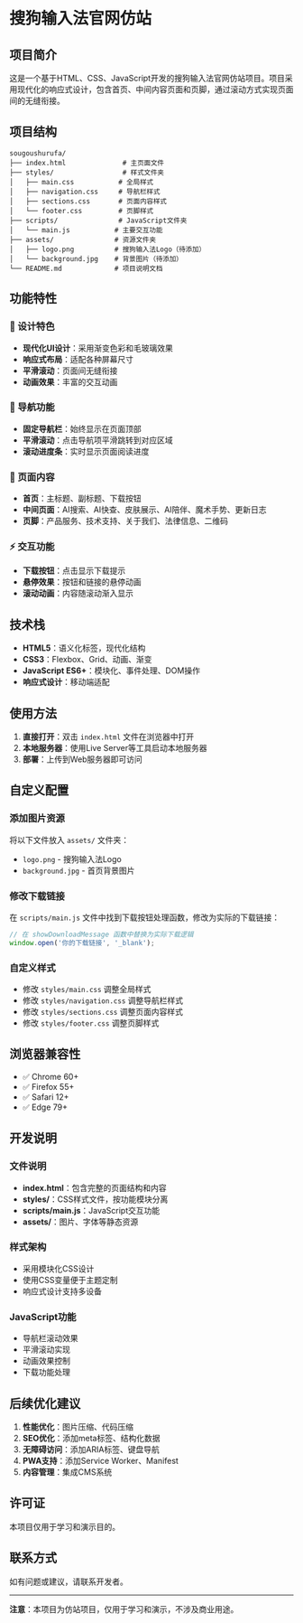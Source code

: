 # 搜狗输入法官网仿站

## 项目简介

这是一个基于HTML、CSS、JavaScript开发的搜狗输入法官网仿站项目。项目采用现代化的响应式设计，包含首页、中间内容页面和页脚，通过滚动方式实现页面间的无缝衔接。

## 项目结构

```
sougoushurufa/
├── index.html              # 主页面文件
├── styles/                 # 样式文件夹
│   ├── main.css           # 全局样式
│   ├── navigation.css     # 导航栏样式
│   ├── sections.css       # 页面内容样式
│   └── footer.css         # 页脚样式
├── scripts/               # JavaScript文件夹
│   └── main.js           # 主要交互功能
├── assets/               # 资源文件夹
│   ├── logo.png          # 搜狗输入法Logo（待添加）
│   └── background.jpg    # 背景图片（待添加）
└── README.md             # 项目说明文档
```

## 功能特性

### 🎨 设计特色
- **现代化UI设计**：采用渐变色彩和毛玻璃效果
- **响应式布局**：适配各种屏幕尺寸
- **平滑滚动**：页面间无缝衔接
- **动画效果**：丰富的交互动画

### 🧭 导航功能
- **固定导航栏**：始终显示在页面顶部
- **平滑滚动**：点击导航项平滑跳转到对应区域
- **滚动进度条**：实时显示页面阅读进度

### 📱 页面内容
- **首页**：主标题、副标题、下载按钮
- **中间页面**：AI搜索、AI快查、皮肤展示、AI陪伴、魔术手势、更新日志
- **页脚**：产品服务、技术支持、关于我们、法律信息、二维码

### ⚡ 交互功能
- **下载按钮**：点击显示下载提示
- **悬停效果**：按钮和链接的悬停动画
- **滚动动画**：内容随滚动渐入显示

## 技术栈

- **HTML5**：语义化标签，现代化结构
- **CSS3**：Flexbox、Grid、动画、渐变
- **JavaScript ES6+**：模块化、事件处理、DOM操作
- **响应式设计**：移动端适配

## 使用方法

1. **直接打开**：双击 `index.html` 文件在浏览器中打开
2. **本地服务器**：使用Live Server等工具启动本地服务器
3. **部署**：上传到Web服务器即可访问

## 自定义配置

### 添加图片资源
将以下文件放入 `assets/` 文件夹：
- `logo.png` - 搜狗输入法Logo
- `background.jpg` - 首页背景图片

### 修改下载链接
在 `scripts/main.js` 文件中找到下载按钮处理函数，修改为实际的下载链接：

```javascript
// 在 showDownloadMessage 函数中替换为实际下载逻辑
window.open('你的下载链接', '_blank');
```

### 自定义样式
- 修改 `styles/main.css` 调整全局样式
- 修改 `styles/navigation.css` 调整导航栏样式
- 修改 `styles/sections.css` 调整页面内容样式
- 修改 `styles/footer.css` 调整页脚样式

## 浏览器兼容性

- ✅ Chrome 60+
- ✅ Firefox 55+
- ✅ Safari 12+
- ✅ Edge 79+

## 开发说明

### 文件说明
- **index.html**：包含完整的页面结构和内容
- **styles/**：CSS样式文件，按功能模块分离
- **scripts/main.js**：JavaScript交互功能
- **assets/**：图片、字体等静态资源

### 样式架构
- 采用模块化CSS设计
- 使用CSS变量便于主题定制
- 响应式设计支持多设备

### JavaScript功能
- 导航栏滚动效果
- 平滑滚动实现
- 动画效果控制
- 下载功能处理

## 后续优化建议

1. **性能优化**：图片压缩、代码压缩
2. **SEO优化**：添加meta标签、结构化数据
3. **无障碍访问**：添加ARIA标签、键盘导航
4. **PWA支持**：添加Service Worker、Manifest
5. **内容管理**：集成CMS系统

## 许可证

本项目仅用于学习和演示目的。

## 联系方式

如有问题或建议，请联系开发者。

---

**注意**：本项目为仿站项目，仅用于学习和演示，不涉及商业用途。 